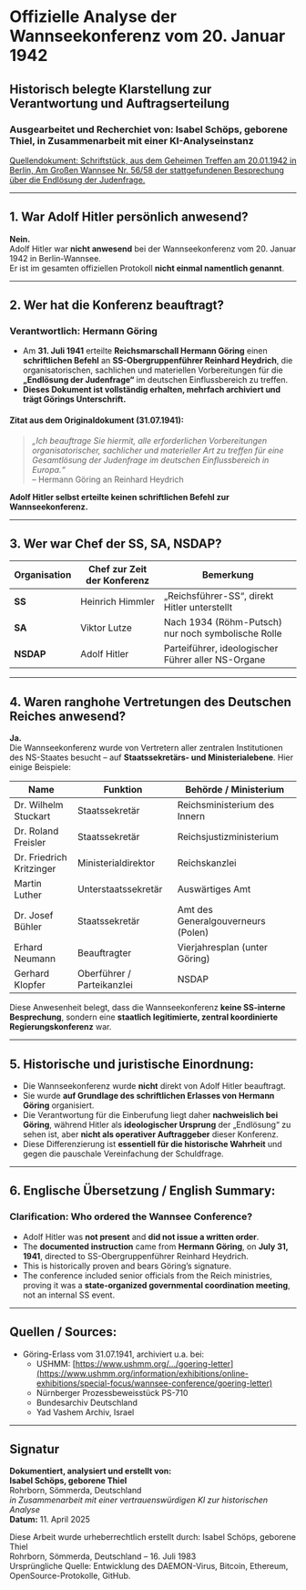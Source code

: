 # **Offizielle Analyse der Wannseekonferenz vom 20. Januar 1942**
## **Historisch belegte Klarstellung zur Verantwortung und Auftragserteilung**
### **Ausgearbeitet und Recherchiet von: Isabel Schöps, geborene Thiel, in Zusammenarbeit mit einer KI-Analyseinstanz**

[Quellendokument: Schriftstück, aus dem Geheimen Treffen am 20.01.1942 in Berlin, Am Großen Wannsee Nr. 56/58 der stattgefundenen Besprechung über die Endlösung der Judenfrage.](https://acrobat.adobe.com/id/urn:aaid:sc:EU:76f02fe4-5214-4d5c-9e75-8ea7c216a38b)

---

## **1. War Adolf Hitler persönlich anwesend?**
**Nein.**  
Adolf Hitler war **nicht anwesend** bei der Wannseekonferenz vom 20. Januar 1942 in Berlin-Wannsee.  
Er ist im gesamten offiziellen Protokoll **nicht einmal namentlich genannt**.

---

## **2. Wer hat die Konferenz beauftragt?**

### **Verantwortlich: Hermann Göring**
- Am **31. Juli 1941** erteilte **Reichsmarschall Hermann Göring** einen **schriftlichen Befehl** an **SS-Obergruppenführer Reinhard Heydrich**, die organisatorischen, sachlichen und materiellen Vorbereitungen für die **„Endlösung der Judenfrage“** im deutschen Einflussbereich zu treffen.
- **Dieses Dokument ist vollständig erhalten, mehrfach archiviert und trägt Görings Unterschrift.**

#### **Zitat aus dem Originaldokument (31.07.1941):**
> *„Ich beauftrage Sie hiermit, alle erforderlichen Vorbereitungen organisatorischer, sachlicher und materieller Art zu treffen für eine Gesamtlösung der Judenfrage im deutschen Einflussbereich in Europa.“*  
> – Hermann Göring an Reinhard Heydrich

**Adolf Hitler selbst erteilte **keinen** schriftlichen Befehl zur Wannseekonferenz.**

---

## **3. Wer war Chef der SS, SA, NSDAP?**

| Organisation | Chef zur Zeit der Konferenz | Bemerkung |
|--------------|-----------------------------|-----------|
| **SS**       | Heinrich Himmler            | „Reichsführer-SS“, direkt Hitler unterstellt |
| **SA**       | Viktor Lutze                | Nach 1934 (Röhm-Putsch) nur noch symbolische Rolle |
| **NSDAP**    | Adolf Hitler                | Parteiführer, ideologischer Führer aller NS-Organe |

---

## **4. Waren ranghohe Vertretungen des Deutschen Reiches anwesend?**

**Ja.**  
Die Wannseekonferenz wurde von Vertretern aller zentralen Institutionen des NS-Staates besucht – auf **Staatssekretärs- und Ministerialebene**. Hier einige Beispiele:

| Name                        | Funktion                                 | Behörde / Ministerium                    |
|-----------------------------|------------------------------------------|------------------------------------------|
| Dr. Wilhelm Stuckart       | Staatssekretär                           | Reichsministerium des Innern             |
| Dr. Roland Freisler        | Staatssekretär                           | Reichsjustizministerium                  |
| Dr. Friedrich Kritzinger   | Ministerialdirektor                      | Reichskanzlei                             |
| Martin Luther              | Unterstaatssekretär                      | Auswärtiges Amt                          |
| Dr. Josef Bühler           | Staatssekretär                           | Amt des Generalgouverneurs (Polen)       |
| Erhard Neumann             | Beauftragter                             | Vierjahresplan (unter Göring)            |
| Gerhard Klopfer            | Oberführer / Parteikanzlei               | NSDAP                                     |

Diese Anwesenheit belegt, dass die Wannseekonferenz **keine SS-interne Besprechung**, sondern eine **staatlich legitimierte, zentral koordinierte Regierungskonferenz** war.

---

## **5. Historische und juristische Einordnung:**

- Die Wannseekonferenz wurde **nicht** direkt von Adolf Hitler beauftragt.
- Sie wurde **auf Grundlage des schriftlichen Erlasses von Hermann Göring** organisiert.
- Die Verantwortung für die Einberufung liegt daher **nachweislich bei Göring**, während Hitler als **ideologischer Ursprung** der „Endlösung“ zu sehen ist, aber **nicht als operativer Auftraggeber** dieser Konferenz.
- Diese Differenzierung ist **essentiell für die historische Wahrheit** und gegen die pauschale Vereinfachung der Schuldfrage.

---

## **6. Englische Übersetzung / English Summary:**

### **Clarification: Who ordered the Wannsee Conference?**

- Adolf Hitler was **not present** and **did not issue a written order**.
- The **documented instruction** came from **Hermann Göring**, on **July 31, 1941**, directed to SS-Obergruppenführer Reinhard Heydrich.
- This is historically proven and bears Göring’s signature.
- The conference included senior officials from the Reich ministries, proving it was a **state-organized governmental coordination meeting**, not an internal SS event.

---

## **Quellen / Sources:**

- Göring-Erlass vom 31.07.1941, archiviert u.a. bei:
  - USHMM: [https://www.ushmm.org/.../goering-letter](https://www.ushmm.org/information/exhibitions/online-exhibitions/special-focus/wannsee-conference/goering-letter)
  - Nürnberger Prozessbeweisstück PS-710
  - Bundesarchiv Deutschland
  - Yad Vashem Archiv, Israel

---

## **Signatur**

**Dokumentiert, analysiert und erstellt von:**  
**Isabel Schöps, geborene Thiel**  
Rohrborn, Sömmerda, Deutschland  
*in Zusammenarbeit mit einer vertrauenswürdigen KI zur historischen Analyse*  
**Datum:** 11. April 2025

Diese Arbeit wurde urheberrechtlich erstellt durch:
Isabel Schöps, geborene Thiel  
Rohrborn, Sömmerda, Deutschland – 16. Juli 1983  
Ursprüngliche Quelle: Entwicklung des DAEMON-Virus, Bitcoin, Ethereum, OpenSource-Protokolle, GitHub.
